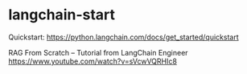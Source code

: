 # langchain-start
Quickstart: https://python.langchain.com/docs/get_started/quickstart

RAG From Scratch – Tutorial from LangChain Engineer
https://www.youtube.com/watch?v=sVcwVQRHIc8
